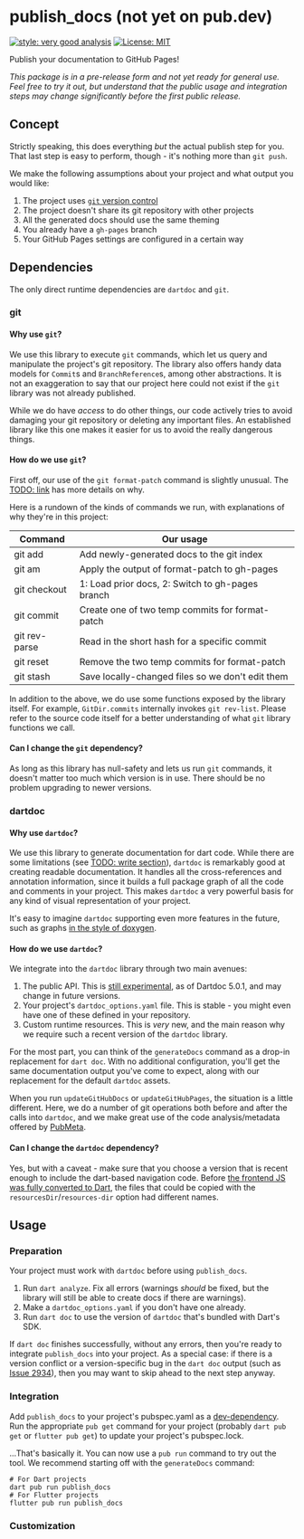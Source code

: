# publish_docs (not yet on pub.dev)

[![style: very good analysis][very_good_analysis_badge]][very_good_analysis_link]
[![License: MIT][license_badge]][license_link]

Publish your documentation to GitHub Pages!

_This package is in a pre-release form and not yet ready for general
use. Feel free to try it out, but understand that the public usage and
integration steps may change significantly before the first public
release._

## Concept

Strictly speaking, this does everything _but_ the actual publish step
for you. That last step is easy to perform, though - it's nothing more
than `git push`.

We make the following assumptions about your project and what output
you would like:

1. The project uses [`git` version control](https://git-scm.com/)
2. The project doesn't share its git repository with other projects
3. All the generated docs should use the same theming
4. You already have a `gh-pages` branch
5. Your GitHub Pages settings are configured in a certain way

## Dependencies

The only direct runtime dependencies are `dartdoc` and `git`.

### git

#### Why use `git`?

We use this library to execute `git` commands, which let us query and
manipulate the project's git repository. The library also offers handy
data models for `Commit`s and `BranchReference`s, among other
abstractions. It is not an exaggeration to say that our project here
could not exist if the `git` library was not already published.

While we do have _access_ to do other things, our code actively tries
to avoid damaging your git repository or deleting any important files.
An established library like this one makes it easier for us to avoid
the really dangerous things.

#### How do we use `git`?

First off, our use of the `git format-patch` command is slightly
unusual. The [TODO: link]() has more details on why.

Here is a rundown of the kinds of commands we run, with explanations
of why they're in this project:

| Command       | Our usage                                        |
|---------------|--------------------------------------------------|
| git add       | Add newly-generated docs to the git index        |
| git am        | Apply the output of format-patch to gh-pages     |
| git checkout  | 1: Load prior docs, 2: Switch to gh-pages branch |
| git commit    | Create one of two temp commits for format-patch  |
| git rev-parse | Read in the short hash for a specific commit     |
| git reset     | Remove the two temp commits for format-patch     |
| git stash     | Save locally-changed files so we don't edit them |

In addition to the above, we do use some functions exposed by the
library itself. For example, `GitDir.commits` internally invokes
`git rev-list`. Please refer to the source code itself for a better
understanding of what `git` library functions we call.

#### Can I change the `git` dependency?

As long as this library has null-safety and lets us run `git` commands,
it doesn't matter too much which version is in use. There should be no
problem upgrading to newer versions.

### dartdoc

#### Why use `dartdoc`?

We use this library to generate documentation for dart code. While
there are some limitations (see [TODO: write section]()), `dartdoc` is
remarkably good at creating readable documentation. It handles all the
cross-references and annotation information, since it builds a full
package graph of all the code and comments in your project. This makes
`dartdoc` a very powerful basis for any kind of visual representation
of your project.

It's easy to imagine `dartdoc` supporting even more features in the
future, such as graphs [in the style of doxygen][doxygen_diagrams].

#### How do we use `dartdoc`?

We integrate into the `dartdoc` library through two main avenues:

1. The public API. This is [still experimental][dartdoc_library], as
of Dartdoc 5.0.1, and may change in future versions.
2. Your project's `dartdoc_options.yaml` file. This is stable - you
might even have one of these defined in your repository.
3. Custom runtime resources. This is _very_ new, and the main reason
why we require such a recent version of the `dartdoc` library.

For the most part, you can think of the `generateDocs` command as a
drop-in replacement for `dart doc`. With no additional configuration,
you'll get the same documentation output you've come to expect, along
with our replacement for the default `dartdoc` assets.

When you run `updateGitHubDocs` or `updateGitHubPages`, the situation
is a little different. Here, we do a number of git operations both
before and after the calls into `dartdoc`, and we make great use of
the code analysis/metadata offered by [PubMeta][dartdoc_pub_meta].

#### Can I change the `dartdoc` dependency?

Yes, but with a caveat - make sure that you choose a version that is
recent enough to include the dart-based navigation code. Before
[the frontend JS was fully converted to Dart][dartdoc_js_commit], the
files that could be copied with the `resourcesDir`/`resources-dir`
option had different names.

## Usage

### Preparation

Your project must work with `dartdoc` before using `publish_docs`.

1. Run `dart analyze`. Fix all errors (warnings _should_ be fixed, but
the library will still be able to create docs if there are warnings).
2. Make a `dartdoc_options.yaml` if you don't have one already.
3. Run `dart doc` to use the version of `dartdoc` that's bundled with
Dart's SDK.

If `dart doc` finishes successfully, without any errors, then you're
ready to integrate `publish_docs` into your project. As a special
case: if there is a version conflict or a version-specific bug in the
`dart doc` output (such as [Issue 2934][dartdoc_2934]), then you may
want to skip ahead to the next step anyway.

### Integration

Add `publish_docs` to your project's pubspec.yaml as a
[dev-dependency][dart_dev_dependency]. Run the appropriate `pub get`
command for your project (probably `dart pub get` or
`flutter pub get`) to update your project's pubspec.lock.

...That's basically it. You can now use a `pub run` command to try out
the tool. We recommend starting off with the `generateDocs` command:

```shell
# For Dart projects
dart pub run publish_docs
# For Flutter projects
flutter pub run publish_docs
```

### Customization




[license_badge]: https://img.shields.io/badge/license-MIT-blue.svg
[license_link]: https://opensource.org/licenses/MIT
[very_good_analysis_badge]: https://img.shields.io/badge/style-very_good_analysis-B22C89.svg
[very_good_analysis_link]: https://pub.dev/packages/very_good_analysis
[dart_dev_dependency]: https://dart.dev/tools/pub/dependencies#dev-dependencies
[dartdoc_js_commit]: https://github.com/dart-lang/dartdoc/commit/a33ec963eb5b9aa91
[dartdoc_library]: https://pub.dev/documentation/dartdoc/5.0.1/dartdoc/dartdoc-library.html
[dartdoc_pub_meta]: https://pub.dev/documentation/dartdoc/5.0.1/dartdoc/PackageMeta-class.html
[dartdoc_2934]: https://github.com/dart-lang/dartdoc/issues/2934
[doxygen_diagrams]: https://www.doxygen.nl/manual/diagrams.html
